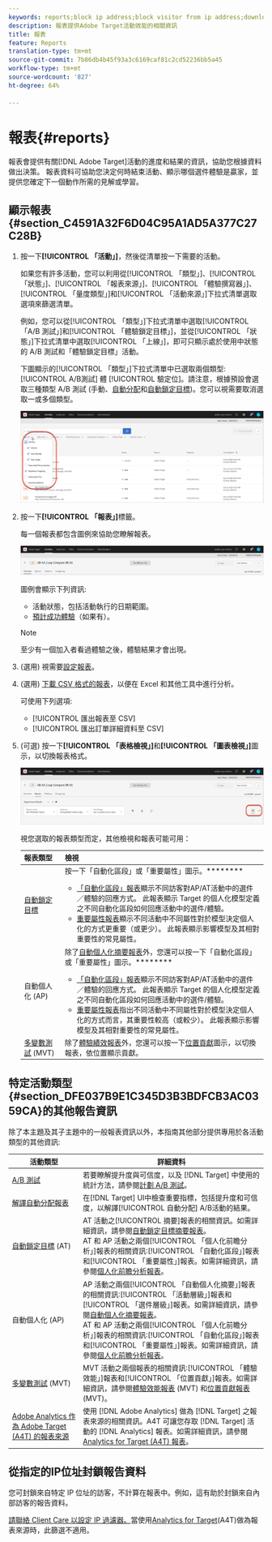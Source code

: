 ```yaml
---
keywords: reports;block ip address;block visitor from ip address;download reports;csv;reporting
description: 報表提供Adobe Target活動效能的相關資訊
title: 報表
feature: Reports
translation-type: tm+mt
source-git-commit: 7b86db4b45f93a3c6169caf81c2cd52236bb5a45
workflow-type: tm+mt
source-wordcount: '827'
ht-degree: 64%

---
```



# 報表{#reports}

報表會提供有關[!DNL Adobe Target]活動的進度和結果的資訊，協助您根據資料做出決策。 報表資料可協助您決定何時結束活動、顯示哪個選件體驗是贏家，並提供您確定下一個動作所需的見解或學習。

## 顯示報表{#section_C4591A32F6D04C95A1AD5A377C27C28B}

1. 按一下&#x200B;**[!UICONTROL 「活動」]**，然後從清單按一下需要的活動。

   如果您有許多活動，您可以利用從[!UICONTROL 「類型」]、[!UICONTROL 「狀態」]、[!UICONTROL 「報表來源」]、[!UICONTROL 「體驗撰寫器」]、[!UICONTROL 「量度類型」]和[!UICONTROL 「活動來源」]下拉式清單選取選項來篩選清單。

   例如，您可以從[!UICONTROL 「類型」]下拉式清單中選取[!UICONTROL 「A/B 測試」]和[!UICONTROL 「體驗鎖定目標」]，並從[!UICONTROL 「狀態」]下拉式清單中選取[!UICONTROL 「上線」]，即可只顯示處於使用中狀態的 A/B 測試和「體驗鎖定目標」活動。

   下圖顯示的[!UICONTROL 「類型」]下拉式清單中已選取兩個類型:  [!UICONTROL A/B測試] 體 [!UICONTROL 驗定位]。請注意，根據預設會選取三種類型 A/B 測試 (手動、[自動分配](/help/c-activities/automated-traffic-allocation/automated-traffic-allocation.md)和[自動鎖定目標](/help/c-activities/auto-target/auto-target-to-optimize.md))。您可以視需要取消選取一或多個類型。

   ![依類型篩選報表](/help/c-reports/assets/report_filters-new.png)

1. 按一下&#x200B;**[!UICONTROL 「報表」]**&#x200B;標籤。

   每一個報表都包含圖例來協助您瞭解報表。

   ![報表圖例](/help/c-reports/assets/report_menu_bar-new.png)

   圖例會顯示下列資訊:

   * 活動狀態，包括活動執行的日期範圍。
   * [預計成功體驗](/help/c-activities/automated-traffic-allocation/determine-winner.md)（如果有）。

   >[!NOTE]
   >
   >至少有一個加入者看過體驗之後，體驗結果才會出現。

1. (選用) 視需要[設定報表](/help/c-reports/c-report-settings/report-settings.md#concept_4BB6A7FDAB6F4806A632F9CD989B8BFA)。
1. (選用) [下載 CSV 格式的報表](/help/c-reports/downloading-data-in-csv-file.md#concept_3F276FF2BBB2499388F97451D6DE2E75)，以便在 Excel 和其他工具中進行分析。

   可使用下列選項: 

   * [!UICONTROL 匯出報表至 CSV]
   * [!UICONTROL 匯出訂單詳細資料至 CSV]

1. (可選) 按一下&#x200B;**[!UICONTROL 「表格檢視」]**&#x200B;和&#x200B;**[!UICONTROL 「圖表檢視」]**&#x200B;圖示，以切換報表格式。

   ![表格和圖形檢視圖示](/help/c-reports/assets/table-and-graph-icons.png)

   視您選取的報表類型而定，其他檢視和報表可能可用：

   | 報表類型 | 檢視 |
   | --- | --- |
   | [自動鎖定目標](/help/c-activities/auto-target/auto-target-to-optimize.md) | 按一下「自動化區段」或「重要屬性」圖示。********<ul><li>[「自動化區段」報表](/help/c-reports/c-personalization-insights-reports/automated-segments-report.md)顯示不同訪客對AP/AT活動中的選件／體驗的回應方式。 此報表顯示 Target 的個人化模型定義之不同自動化區段如何回應活動中的選件/體驗。</li><li>[重要屬性報表](/help/c-reports/c-personalization-insights-reports/important-attributes-report.md)顯示不同活動中不同屬性對於模型決定個人化的方式更重要（或更少）。 此報表顯示影響模型及其相對重要性的常見屬性。</li></ul> |
   | [](/help/c-activities/t-automated-personalization/automated-personalization.md)自動個人化 (AP) | 除了[自動個人化摘要報表](/help/c-reports/reports-ap.md)外，您還可以按一下「自動化區段」或「重要屬性」圖示。********<ul><li>[「自動化區段」報表](/help/c-reports/c-personalization-insights-reports/automated-segments-report.md)顯示不同訪客對AP/AT活動中的選件／體驗的回應方式。 此報表顯示 Target 的個人化模型定義之不同自動化區段如何回應活動中的選件/體驗。</li><li>[重要屬性報表](/help/c-reports/c-personalization-insights-reports/important-attributes-report.md)指出不同活動中不同屬性對於模型決定個人化的方式而言，其重要性較高（或較少）。 此報表顯示影響模型及其相對重要性的常見屬性。</li></ul> |
   | [多變數測試](/help/c-activities/c-multivariate-testing/multivariate-testing.md) (MVT) | 除了[體驗績效報表](/help/c-reports/experience-performance-report.md)外，您還可以按一下[位置貢獻](/help/c-reports/location-contribution-report.md)圖示，以切換報表，依位置顯示貢獻。 |

## 特定活動類型{#section_DFE037B9E1C345D3B3BDFCB3AC0359CA}的其他報告資訊

除了本主題及其子主題中的一般報表資訊以外，本指南其他部分提供專用於各活動類型的其他資訊:

| 活動類型 | 詳細資料 |
|--- |--- |
| [A/B 測試](/help/c-activities/t-test-ab/test-ab.md) | 若要瞭解提升度與可信度，以及 [!DNL Target] 中使用的統計方法，請參閱[計劃 A/B 測試](/help/c-activities/t-test-ab/sample-size-determination.md)。 |
| [解譯自動分配報表](/help/c-activities/automated-traffic-allocation/determine-winner.md) | 在[!DNL Target] UI中檢查重要指標，包括提升度和可信度，以解譯[!UICONTROL 自動分配] A/B活動的結果。 |
| [自動鎖定目標](/help/c-activities/auto-target/auto-target-to-optimize.md) (AT) | AT 活動之[!UICONTROL 摘要]報表的相關資訊。如需詳細資訊，請參閱[自動鎖定目標摘要報表](/help/c-reports/auto-target-summary-report.md)。<br>AT 和 AP 活動之兩個[!UICONTROL 「個人化前瞻分析」]報表的相關資訊:[!UICONTROL 「自動化區段」]報表和[!UICONTROL 「重要屬性」]報表。如需詳細資訊，請參閱[個人化前瞻分析報表](/help/c-reports/c-personalization-insights-reports/personalization-insights-reports.md)。 |
| [](/help/c-activities/t-automated-personalization/automated-personalization.md)自動個人化 (AP) | AP 活動之兩個[!UICONTROL 「自動個人化摘要」]報表的相關資訊:[!UICONTROL 「活動層級」]報表和[!UICONTROL 「選件層級」]報表。如需詳細資訊，請參閱[自動個人化摘要報表](/help/c-reports/reports-ap.md)。<br>AT 和 AP 活動之兩個[!UICONTROL 「個人化前瞻分析」]報表的相關資訊:[!UICONTROL 「自動化區段」]報表和[!UICONTROL 「重要屬性」]報表。如需詳細資訊，請參閱[個人化前瞻分析報表](/help/c-reports/c-personalization-insights-reports/personalization-insights-reports.md)。 |
| [多變數測試](/help/c-activities/c-multivariate-testing/multivariate-testing.md) (MVT) | MVT 活動之兩個報表的相關資訊:[!UICONTROL 「體驗效能」]報表和[!UICONTROL 「位置貢獻」]報表。如需詳細資訊，請參閱[體驗效能報表](/help/c-reports/experience-performance-report.md) (MVT) 和[位置貢獻報表](/help/c-reports/location-contribution-report.md) (MVT)。 |
| [Adobe Analytics 作為 Adobe Target (A4T) 的報表來源](/help/c-integrating-target-with-mac/a4t/a4t.md) | 使用 [!DNL Adobe Analytics] 做為 [!DNL Target] 之報表來源的相關資訊。A4T 可讓您存取 [!DNL Target] 活動的 [!DNL Analytics] 報表。如需詳細資訊，請參閱 [Analytics for Target (A4T) 報表](/help/c-reports/analytics-for-target-a4t-reporting.md)。 |

## 從指定的IP位址封鎖報告資料

您可封鎖來自特定 IP 位址的訪客，不計算在報表中。例如，這有助於封鎖來自內部訪客的報告資料。

[請聯絡 Client Care 以設定 IP 過濾器。](/help/cmp-resources-and-contact-information.md#reference_ACA3391A00EF467B87930A450050077C)當使用[Analytics for Target](/help/c-integrating-target-with-mac/a4t/a4t.md#concept_7540C8C04259434AB6EE33B09F47A1DE)(A4T)做為報表來源時，此篩選不適用。

